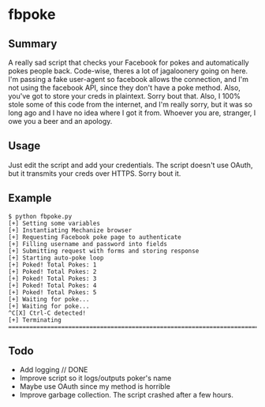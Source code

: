fbpoke
======

## Summary

A really sad script that checks your Facebook for pokes and automatically pokes people back. Code-wise, theres a lot of jagaloonery going on here. I'm passing a fake user-agent so facebook allows the connection, and I'm not using the facebook API, since they don't have a poke method. Also, you've got to store your creds in plaintext. Sorry bout that. Also, I 100% stole some of this code from the internet, and I'm really sorry, but it was so long ago and I have no idea where I got it from. Whoever you are, stranger, I owe you a beer and an apology.

## Usage

Just edit the script and add your credentials. The script doesn't use OAuth, but it transmits your creds over HTTPS. Sorry bout it.

## Example

```
$ python fbpoke.py 
[+] Setting some variables
[+] Instantiating Mechanize browser
[+] Requesting Facebook poke page to authenticate
[+] Filling username and password into fields
[+] Submitting request with forms and storing response
[+] Starting auto-poke loop
[+] Poked! Total Pokes: 1
[+] Poked! Total Pokes: 2
[+] Poked! Total Pokes: 3
[+] Poked! Total Pokes: 4
[+] Poked! Total Pokes: 5
[+] Waiting for poke...
[+] Waiting for poke...
^C[X] Ctrl-C detected!
[+] Terminating
====================================================================================================
```

## Todo

* Add logging // DONE
* Improve script so it logs/outputs poker's name
* Maybe use OAuth since my method is horrible
* Improve garbage collection. The script crashed after a few hours.
